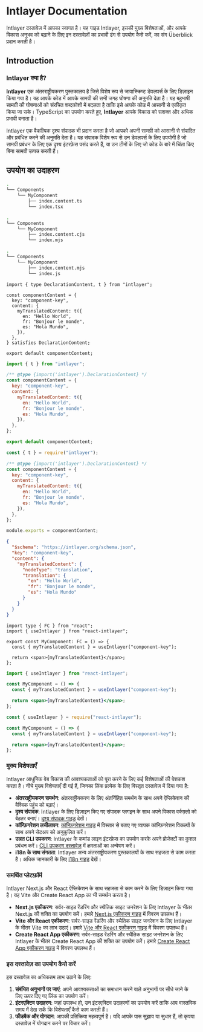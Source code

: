 # Intlayer Documentation

Intlayer दस्तावेज़ में आपका स्वागत है। यह गाइड Intlayer, इसकी मुख्य विशेषताओं, और आपके विकास अनुभव को बढ़ाने के लिए इन दस्तावेज़ों का प्रभावी ढंग से उपयोग कैसे करें, का संग Überblick प्रदान करती है।

## Introduction

### Intlayer क्या है?

**Intlayer** एक अंतरराष्ट्रीयकरण पुस्तकालय है जिसे विशेष रूप से जावास्क्रिप्ट डेवलपर्स के लिए डिज़ाइन किया गया है। यह आपके कोड में आपके सामग्री की सभी जगह घोषणा की अनुमति देता है। यह बहुभाषी सामग्री की घोषणाओं को संरचित शब्दकोशों में बदलता है ताकि इसे आपके कोड में आसानी से एकीकृत किया जा सके। TypeScript का उपयोग करते हुए, **Intlayer** आपके विकास को सशक्त और अधिक प्रभावी बनाता है।

Intlayer एक वैकल्पिक दृश्य संपादक भी प्रदान करता है जो आपको अपनी सामग्री को आसानी से संपादित और प्रबंधित करने की अनुमति देता है। यह संपादक विशेष रूप से उन डेवलपर्स के लिए उपयोगी है जो सामग्री प्रबंधन के लिए एक दृश्य इंटरफ़ेस पसंद करते हैं, या उन टीमों के लिए जो कोड के बारे में चिंता किए बिना सामग्री उत्पन्न करती हैं।

## उपयोग का उदाहरण

```bash codeFormat="typescript"
.
└── Components
    └── MyComponent
        ├── index.content.ts
        └── index.tsx
```

```bash codeFormat="commonjs"
.
└── Components
    └── MyComponent
        ├── index.content.cjs
        └── index.mjs
```

```bash codeFormat="esm"
.
└── Components
    └── MyComponent
        ├── index.content.mjs
        └── index.js
```

```tsx fileName="src/components/MyComponent/index.content.ts" contentDeclarationFormat="typescript"
import { type DeclarationContent, t } from "intlayer";

const componentContent = {
  key: "component-key",
  content: {
    myTranslatedContent: t({
      en: "Hello World",
      fr: "Bonjour le monde",
      es: "Hola Mundo",
    }),
  },
} satisfies DeclarationContent;

export default componentContent;
```

```javascript fileName="src/components/MyComponent/index.content.mjs" contentDeclarationFormat="esm"
import { t } from "intlayer";

/** @type {import('intlayer').DeclarationContent} */
const componentContent = {
  key: "component-key",
  content: {
    myTranslatedContent: t({
      en: "Hello World",
      fr: "Bonjour le monde",
      es: "Hola Mundo",
    }),
  },
};

export default componentContent;
```

```javascript fileName="src/components/MyComponent/index.content.cjs" contentDeclarationFormat="commonjs"
const { t } = require("intlayer");

/** @type {import('intlayer').DeclarationContent} */
const componentContent = {
  key: "component-key",
  content: {
    myTranslatedContent: t({
      en: "Hello World",
      fr: "Bonjour le monde",
      es: "Hola Mundo",
    }),
  },
};

module.exports = componentContent;
```

```json fileName="src/components/MyComponent/index.content.json" contentDeclarationFormat="json"
{
  "$schema": "https://intlayer.org/schema.json",
  "key": "component-key",
  "content": {
    "myTranslatedContent": {
      "nodeType": "translation",
      "translation": {
        "en": "Hello World",
        "fr": "Bonjour le monde",
        "es": "Hola Mundo"
      }
    }
  }
}
```

```tsx fileName="src/components/MyComponent/index.tsx" codeFormat="typescript"
import type { FC } from "react";
import { useIntlayer } from "react-intlayer";

export const MyComponent: FC = () => {
  const { myTranslatedContent } = useIntlayer("component-key");

  return <span>{myTranslatedContent}</span>;
};
```

```jsx fileName="src/components/MyComponent/index.mjx" codeFormat="esm"
import { useIntlayer } from "react-intlayer";

const MyComponent = () => {
  const { myTranslatedContent } = useIntlayer("component-key");

  return <span>{myTranslatedContent}</span>;
};
```

```jsx fileName="src/components/MyComponent/index.csx" codeFormat="commonjs"
const { useIntlayer } = require("react-intlayer");

const MyComponent = () => {
  const { myTranslatedContent } = useIntlayer("component-key");

  return <span>{myTranslatedContent}</span>;
};
```

### मुख्य विशेषताएँ

Intlayer आधुनिक वेब विकास की आवश्यकताओं को पूरा करने के लिए कई विशेषताओं की पेशकश करता है। नीचे मुख्य विशेषताएँ दी गई हैं, जिनका लिंक प्रत्येक के लिए विस्तृत दस्तावेज़ में दिया गया है:

- **अंतरराष्ट्रीयकरण समर्थन**: अंतरराष्ट्रीयकरण के लिए अंतर्निहित समर्थन के साथ अपने ऐप्लिकेशन की वैश्विक पहुंच को बढ़ाएं।
- **दृश्य संपादक**: Intlayer के लिए डिज़ाइन किए गए संपादक प्लगइन के साथ अपने विकास वर्कफ़्लो को बेहतर बनाएं। [दृश्य संपादक गाइड](https://github.com/aymericzip/intlayer/blob/main/docs/hi/intlayer_editor.md) देखें।
- **कॉन्फ़िगरेशन लचीलापन**: [कॉन्फ़िगरेशन गाइड](https://github.com/aymericzip/intlayer/blob/main/docs/hi/configuration.md) में विस्तार से बताए गए व्यापक कॉन्फ़िगरेशन विकल्पों के साथ अपने सेटअप को अनुकूलित करें।
- **उन्नत CLI उपकरण**: Intlayer के कमांड लाइन इंटरफ़ेस का उपयोग करके अपने प्रोजेक्टों का कुशल प्रबंधन करें। [CLI उपकरण दस्तावेज़](https://github.com/aymericzip/intlayer/blob/main/docs/hi/intlayer_cli.md) में क्षमताओं का अन्वेषण करें।
- **i18n के साथ संगतता**: Intlayer अन्य अंतरराष्ट्रीयकरण पुस्तकालयों के साथ सहजता से काम करता है। अधिक जानकारी के लिए [i18n गाइड](https://github.com/aymericzip/intlayer/blob/main/docs/hi/intlayer_with_i18next.md) देखें।

### समर्थित प्लेटफ़ॉर्म

Intlayer Next.js और React ऐप्लिकेशन के साथ सहजता से काम करने के लिए डिज़ाइन किया गया है। यह Vite और Create React App का भी समर्थन करता है।

- **Next.js एकीकरण**: सर्वर-साइड रेंडरिंग और स्थैतिक साइट जनरेशन के लिए Intlayer के भीतर Next.js की शक्ति का उपयोग करें। हमारे [Next.js एकीकरण गाइड](https://github.com/aymericzip/intlayer/blob/main/docs/hi/intlayer_with_nextjs_15.md) में विवरण उपलब्ध हैं।
- **Vite और React एकीकरण**: सर्वर-साइड रेंडरिंग और स्थैतिक साइट जनरेशन के लिए Intlayer के भीतर Vite का लाभ उठाएं। हमारे [Vite और React एकीकरण गाइड](https://github.com/aymericzip/intlayer/blob/main/docs/hi/intlayer_with_vite+react.md) में विवरण उपलब्ध हैं।
- **Create React App एकीकरण**: सर्वर-साइड रेंडरिंग और स्थैतिक साइट जनरेशन के लिए Intlayer के भीतर Create React App की शक्ति का उपयोग करें। हमारे [Create React App एकीकरण गाइड](https://github.com/aymericzip/intlayer/blob/main/docs/hi/intlayer_with_create_react_app.md) में विवरण उपलब्ध हैं।

### इस दस्तावेज़ का उपयोग कैसे करें

इस दस्तावेज़ का अधिकतम लाभ उठाने के लिए:

1. **संबंधित अनुभागों पर जाएं**: अपने आवश्यकताओं का समाधान करने वाले अनुभागों पर सीधे जाने के लिए ऊपर दिए गए लिंक का उपयोग करें।
2. **इंटरएक्टिव उदाहरण**: जहां उपलब्ध हो, उन इंटरएक्टिव उदाहरणों का उपयोग करें ताकि आप वास्तविक समय में देख सकें कि विशेषताएँ कैसे काम करती हैं।
3. **फीडबैक और योगदान**: आपकी प्रतिक्रिया महत्वपूर्ण है। यदि आपके पास सुझाव या सुधार हैं, तो कृपया दस्तावेज़ में योगदान करने पर विचार करें।
